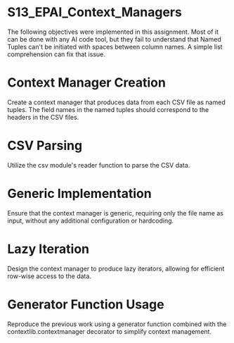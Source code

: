 # S13_EPAI_Context_Managers
The following objectives were implemented in this assignment. Most of it can be done with any AI code tool, but they fail to understand that Named Tuples can't be initiated with spaces between column names. A simple list comprehension can fix that issue.

# Context Manager Creation
Create a context manager that produces data from each CSV file as named tuples. The field names in the named tuples should correspond to the headers in the CSV files.

# CSV Parsing
Utilize the csv module's reader function to parse the CSV data.

# Generic Implementation
Ensure that the context manager is generic, requiring only the file name as input, without any additional configuration or hardcoding.

# Lazy Iteration
Design the context manager to produce lazy iterators, allowing for efficient row-wise access to the data.

# Generator Function Usage
Reproduce the previous work using a generator function combined with the contextlib.contextmanager decorator to simplify context management.
